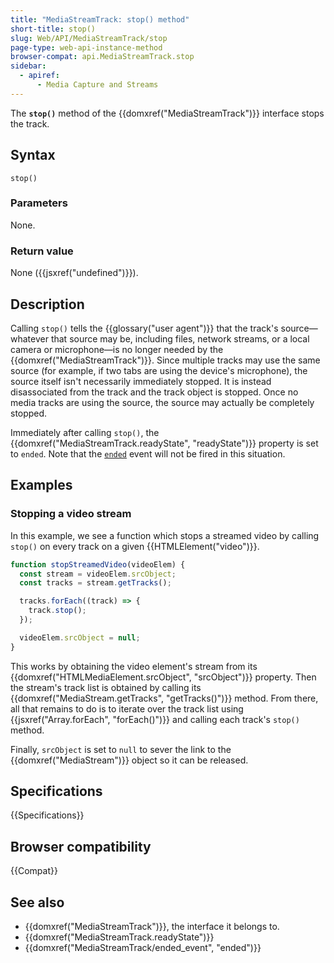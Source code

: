 ```yaml
---
title: "MediaStreamTrack: stop() method"
short-title: stop()
slug: Web/API/MediaStreamTrack/stop
page-type: web-api-instance-method
browser-compat: api.MediaStreamTrack.stop
sidebar:
  - apiref:
      - Media Capture and Streams
---
```


The **`stop()`** method of the {{domxref("MediaStreamTrack")}} interface stops the track.

## Syntax

```js-nolint
stop()
```

### Parameters

None.

### Return value

None ({{jsxref("undefined")}}).

## Description

Calling `stop()` tells the {{glossary("user agent")}} that the track's
source—whatever that source may be, including files, network streams, or a local camera
or microphone—is no longer needed by the {{domxref("MediaStreamTrack")}}. Since multiple
tracks may use the same source (for example, if two tabs are using the device's
microphone), the source itself isn't necessarily immediately stopped. It is instead
disassociated from the track and the track object is stopped. Once no media tracks are
using the source, the source may actually be completely stopped.

Immediately after calling `stop()`, the
{{domxref("MediaStreamTrack.readyState", "readyState")}} property is set to
`ended`. Note that the [`ended`](/en-US/docs/Web/API/MediaStreamTrack/ended_event) event will not be fired in this situation.

## Examples

### Stopping a video stream

In this example, we see a function which stops a streamed video by calling
`stop()` on every track on a given {{HTMLElement("video")}}.

```js
function stopStreamedVideo(videoElem) {
  const stream = videoElem.srcObject;
  const tracks = stream.getTracks();

  tracks.forEach((track) => {
    track.stop();
  });

  videoElem.srcObject = null;
}
```

This works by obtaining the video element's stream from its
{{domxref("HTMLMediaElement.srcObject", "srcObject")}} property. Then the stream's track
list is obtained by calling its {{domxref("MediaStream.getTracks", "getTracks()")}}
method. From there, all that remains to do is to iterate over the track list using
{{jsxref("Array.forEach", "forEach()")}} and calling each track's `stop()`
method.

Finally, `srcObject` is set to `null` to sever the link to the
{{domxref("MediaStream")}} object so it can be released.

## Specifications

{{Specifications}}

## Browser compatibility

{{Compat}}

## See also

- {{domxref("MediaStreamTrack")}}, the interface it belongs to.
- {{domxref("MediaStreamTrack.readyState")}}
- {{domxref("MediaStreamTrack/ended_event", "ended")}}
